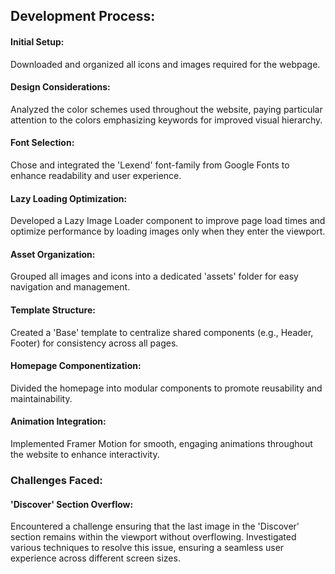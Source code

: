 ## Development Process:

#### Initial Setup:

Downloaded and organized all icons and images required for the webpage.

#### Design Considerations:

Analyzed the color schemes used throughout the website, paying particular attention to the colors emphasizing keywords for improved visual hierarchy.

#### Font Selection:

Chose and integrated the 'Lexend' font-family from Google Fonts to enhance readability and user experience.

#### Lazy Loading Optimization:

Developed a Lazy Image Loader component to improve page load times and optimize performance by loading images only when they enter the viewport.

#### Asset Organization:

Grouped all images and icons into a dedicated 'assets' folder for easy navigation and management.

#### Template Structure:

Created a 'Base' template to centralize shared components (e.g., Header, Footer) for consistency across all pages.

#### Homepage Componentization:

Divided the homepage into modular components to promote reusability and maintainability.

#### Animation Integration:

Implemented Framer Motion for smooth, engaging animations throughout the website to enhance interactivity.

### Challenges Faced:

#### 'Discover' Section Overflow:

Encountered a challenge ensuring that the last image in the 'Discover' section remains within the viewport without overflowing. Investigated various techniques to resolve this issue, ensuring a seamless user experience across different screen sizes.

